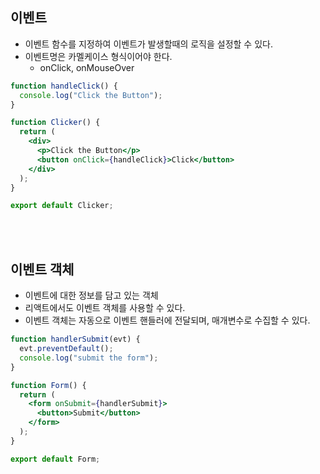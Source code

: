 ## 이벤트

- 이벤트 함수를 지정하여 이벤트가 발생할때의 로직을 설정할 수 있다.
- 이벤트명은 카멜케이스 형식이어야 한다.
  - onClick, onMouseOver

```jsx
function handleClick() {
  console.log("Click the Button");
}

function Clicker() {
  return (
    <div>
      <p>Click the Button</p>
      <button onClick={handleClick}>Click</button>
    </div>
  );
}

export default Clicker;
```

<br>
<br>

## 이벤트 객체

- 이벤트에 대한 정보를 담고 있는 객체
- 리액트에서도 이벤트 객체를 사용할 수 있다.
- 이벤트 객체는 자동으로 이벤트 핸들러에 전달되며, 매개변수로 수집할 수 있다.

```jsx
function handlerSubmit(evt) {
  evt.preventDefault();
  console.log("submit the form");
}

function Form() {
  return (
    <form onSubmit={handlerSubmit}>
      <button>Submit</button>
    </form>
  );
}

export default Form;
```
